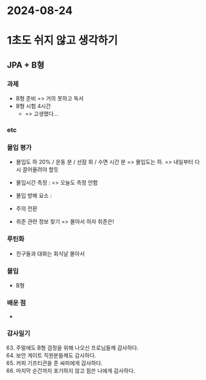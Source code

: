 # 2024-08-24

# 1초도 쉬지 않고 생각하기

## JPA + B형

### 과제
- B형 준비
  => 거의 못하고 독서
- B형 시험 4시간
  - => 고생했다...

### etc




### 몰입 평가
- 몰입도 하 20% / 운동   분 / 선잠  회 / 수면  시간 분
  => 몰입도는 하.
  => 내일부터 다시 끌어올려야 할듯


- 몰입시간 측정 :
 => 오늘도 측정 안함

- 몰입 방해 요소 : 
 - 주의 전환
 - 취준 관련 정보 찾기
  => 몰아서 하자 취준은!

### 루틴화
- 친구들과 대화는 회식날 몰아서


### 몰입
- B형



### 배운 점
- 



### 감사일기
63. 주말에도 B형 검정을 위해 나오신 프로님들께 감사하다.
64. 보안 게이트 직원분들께도 감사하다.
65. 커피 기프티콘을 준 싸피에게 감사하다.
66. 마지막 순간까지 포기하지 않고 힘쓴 나에게 감사하다.



  
